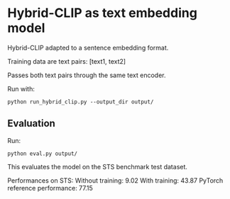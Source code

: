 # Hybrid-CLIP as text embedding model
Hybrid-CLIP adapted to a sentence embedding format.

Training data are text pairs: [text1, text2]

Passes both text pairs through the same text encoder.

Run with:
```
python run_hybrid_clip.py --output_dir output/
```

## Evaluation

Run:
```
python eval.py output/
```

This evaluates the model on  the STS benchmark test dataset.

Performances on STS:
Without training: 9.02
With training: 43.87
PyTorch reference performance: 77.15